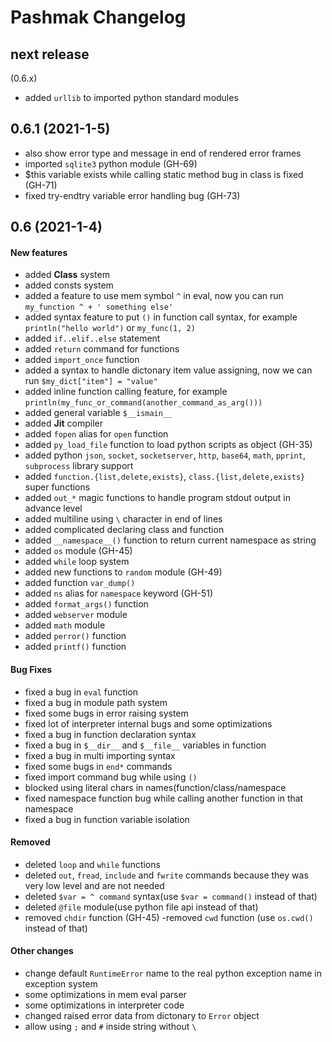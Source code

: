 # Pashmak Changelog

## next release
(0.6.x)

- added `urllib` to imported python standard modules

## 0.6.1 (2021-1-5)

- also show error type and message in end of rendered error frames
- imported `sqlite3` python module (GH-69)
- $this variable exists while calling static method bug in class is fixed (GH-71)
- fixed try-endtry variable error handling bug (GH-73)

## 0.6 (2021-1-4)

#### New features
- added **Class** system
- added consts system
- added a feature to use mem symbol `^` in eval, now you can run `my_function ^ + ' something else'`
- added syntax feature to put `()` in function call syntax, for example `println("hello world")` or `my_func(1, 2)`
- added `if..elif..else` statement
- added `return` command for functions
- added `import_once` function
- added a syntax to handle dictonary item value assigning, now we can run `$my_dict["item"] = "value"`
- added inline function calling feature, for example `println(my_func_or_command(another_command_as_arg()))`
- added general variable `$__ismain__`
- added **Jit** compiler
- added `fopen` alias for `open` function
- added `py_load_file` function to load python scripts as object (GH-35)
- added python `json`, `socket`, `socketserver`, `http`, `base64`, `math`, `pprint`, `subprocess` library support
- added `function.{list,delete,exists}`, `class.{list,delete,exists}` super functions
- added `out_*` magic functions to handle program stdout output in advance level
- added multiline using `\` character in end of lines
- added complicated declaring class and function
- added `__namespace__()` function to return current namespace as string
- added `os` module (GH-45)
- added `while` loop system
- added new functions to `random` module (GH-49)
- added function `var_dump()`
- added `ns` alias for `namespace` keyword (GH-51)
- added `format_args()` function
- added `webserver` module
- added `math` module
- added `perror()` function
- added `printf()` function

#### Bug Fixes
- fixed a bug in `eval` function
- fixed a bug in module path system
- fixed some bugs in error raising system
- fixed lot of interpreter internal bugs and some optimizations
- fixed a bug in function declaration syntax
- fixed a bug in `$__dir__` and `$__file__` variables in function
- fixed a bug in multi importing syntax
- fixed some bugs in `end*` commands
- fixed import command bug while using `()`
- blocked using literal chars in names(function/class/namespace
- fixed namespace function bug while calling another function in that namespace
- fixed a bug in function variable isolation

#### Removed
- deleted `loop` and `while` functions
- deleted `out`, `fread`, `include` and `fwrite` commands because they was very low level and are not needed
- deleted `$var = ^ command` syntax(use `$var = command()` instead of that)
- deleted `@file` module(use python file api instead of that)
- removed `chdir` function (GH-45)
 -removed `cwd` function (use `os.cwd()` instead of that)

#### Other changes
- change default `RuntimeError` name to the real python exception name in exception system
- some optimizations in mem eval parser
- some optimizations in interpreter code
- changed raised error data from dictonary to `Error` object
- allow using `;` and `#` inside string without `\`
